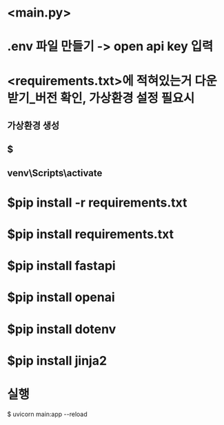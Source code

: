 # <main.py>

# .env 파일 만들기 -> open api key 입력

# <requirements.txt>에 적혀있는거 다운받기\_버전 확인, 가상환경 설정 필요시


## 가상환경 생성

## $

## venv\Scripts\activate

# $pip install -r requirements.txt

# $pip install requirements.txt

# $pip install fastapi

# $pip install openai

# $pip install dotenv

# $pip install jinja2

# 실행

$ uvicorn main:app --reload
